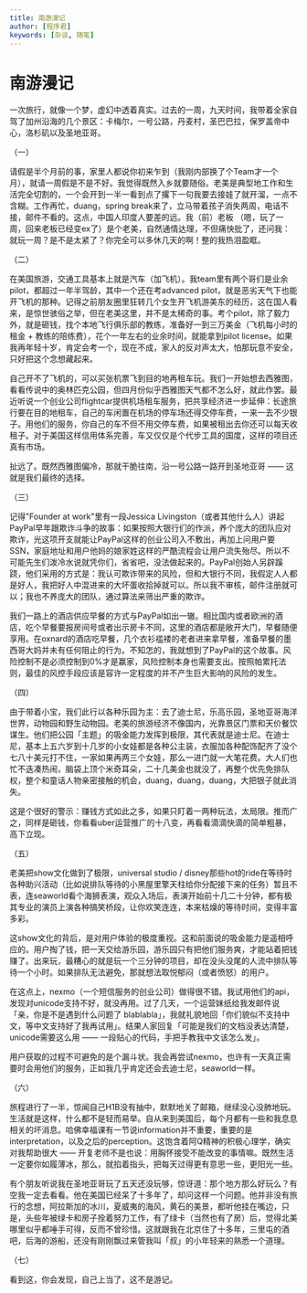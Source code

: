 ```yaml
---
title: 南游漫记
author: [程序君]
keywords: [杂谈, 随笔]
---
```


# 南游漫记

一次旅行，就像一个梦，虚幻中透着真实。过去的一周，九天时间，我带着全家自驾了加州沿海的几个景区：卡梅尔，一号公路，丹麦村，圣巴巴拉，保罗盖帝中心，洛杉矶以及圣地亚哥。

（一）

请假是半个月前的事，家里人都说你初来乍到（我刚内部换了个Team才一个月），就请一周假是不是不好。我觉得既然入乡就要随俗。老美是典型地工作和生活完全切割的，一个会开到一半一看到点了撂下一句我要去接娃了就开溜，一点不含糊。工作再忙，duang，spring break来了，立马带着孩子消失两周，电话不接，邮件不看的。这点，中国人印度人要差的远。我（前）老板 （嗯，玩了一周，回来老板已经变ex了）是个老美，自然通情达理，不但痛快批了，还问我：就玩一周？是不是太紧了？你完全可以多休几天的啊！整的我热泪盈眶。

（二）

在美国旅游，交通工具基本上就是汽车（加飞机）。我team里有两个哥们是业余pilot，都超过一年半驾龄，其中一个还在考advanced pilot，就是恶劣天气下也能开飞机的那种。记得之前朋友圈里狂转几个女生开飞机游美东的经历，这在国人看来，是惊世骇俗之举，但在老美这里，并不是太稀奇的事。考个pilot，除了毅力外，就是砸钱，找个本地飞行俱乐部的教练，准备好一到三万美金（飞机每小时的租金 + 教练的陪练费），花个一年左右的业余时间，就能拿到pilot license。如果我再年轻十岁，肯定会考一个，现在不成，家人的反对声太大，怕那玩意不安全，只好把这个念想藏起来。

自己开不了飞机的，可以买张机票飞到目的地再租车玩。我们一开始想去西雅图，看看传说中的奥林匹克公园，但四月份似乎西雅图天气都不怎么好，就此作罢。最近听说一个创业公司flightcar提供机场租车服务，把共享经济进一步延伸：长途旅行要在目的地租车，自己的车闲置在机场的停车场还得交停车费，一来一去不少银子。用他们的服务，你自己的车不但不用交停车费，如果被租出去你还可以每天收租子。对于美国这样信用体系完善，车又仅仅是个代步工具的国度，这样的项目还真有市场。

扯远了。既然西雅图偏冷，那就干脆往南，沿一号公路一路开到圣地亚哥 —— 这就是我们最终的选择。

（三）

记得"Founder at work"里有一段Jessica Livingston（或者其他什么人）讲起PayPal早年跟欺诈斗争的故事：如果按照大银行们的作派，养个庞大的团队应对欺诈，光这项开支就能让PayPal这样的创业公司入不敷出，再加上问用户要SSN，家庭地址和用户他妈的娘家姓这样的严酷流程会让用户流失殆尽。所以不可能先生们泼冷水说就凭你们，省省吧，没法做起来的。PayPal创始人另辟蹊跷，他们采用的方式是：我认可欺诈带来的风险，但和大银行不同，我假定人人都是好人，我把好人中混进来的大坏蛋收拾掉就可以。所以我不审核，邮件注册就可以；我也不养庞大的团队，通过算法来筛出严重的欺诈。

我们一路上的酒店供应早餐的方式与PayPal如出一辙。相比国内或者欧洲的酒店，吃个早餐要报房间号或者出示房卡不同，这里的酒店都是敞开大门，早餐随便享用。在oxnard的酒店吃早餐，几个衣衫褴褛的老者进来拿早餐，准备早餐的墨西哥大妈并未有任何阻止的行为。不知怎的，我就想到了PayPal的这个故事。风险控制不是必须控制到0%才是赢家，风险控制本身也需要支出。按照帕累托法则，最佳的风控手段应该是容许一定程度的并不产生巨大影响的风险的发生。

（四）

由于带着小宝，我们此行以各种乐园为主：去了迪士尼，乐高乐园，圣地亚哥海洋世界，动物园和野生动物园。老美的旅游经济不像国内，光靠景区门票和天价餐饮谋生。他们把公园「主题」的吸金能力发挥到极限，其代表就是迪士尼。在迪士尼，基本上五六岁到十几岁的小女娃都是各种公主装，衣服加各种配饰配齐了没个七八十美元打不住，一家如果再两三个女娃，那么一进门就一大笔花费。大人们也忙不迭凑热闹，脑袋上顶个米奇耳朵，二十几美金也就没了，再整个优先免排队权，整个和童话人物亲密接触的机会，duang，duang，duang，大把银子就此消失。

这是个很好的警示：赚钱方式如此之多，如果只盯着一两种玩法，太局限。推而广之，同样是砸钱，你看看uber运营推广的十八变，再看看滴滴快滴的简单粗暴，高下立现。

（五）

老美把show文化做到了极限，universal studio / disney那些hot的ride在等待时各种助兴活动（比如说排队等待的小黑屋里擎天柱给你分配接下来的任务）暂且不表，连seaworld看个海狮表演，观众入场后，表演开始前十几二十分钟，都有极其专业的演员上演各种搞笑桥段，让你欢笑连连，本来枯燥的等待时间，变得丰富多彩。

这show文化的背后，是对用户体验的极度重视。这和前面说的吸金能力是遥相呼应的。用户掏了钱，把一天交给游乐园，游乐园只有把他们服务爽，才能站着把钱赚了。出来玩，最糟心的就是玩一个三分钟的项目，却在没头没尾的人流中排队等待一个小时。如果排队无法避免，那就想法取悦郁闷（或者愤怒）的用户。

在这点上，nexmo（一个短信服务的创业公司）做得很不错。我试用他们的api，发现对unicode支持不好，就没再用。过了几天，一个运营妹纸给我发邮件说「亲，你是不是遇到什么问题了 blablabla」，我就礼貌地回「你们貌似不支持中文，等中文支持好了我再试用」。结果人家回复「可能是我们的文档没表达清楚，unicode需要这么用 —— 一段贴心的代码，手把手教我中文该怎么发」。

用户获取的过程不可避免的是个漏斗状。我会再尝试nexmo，也许有一天真正需要时会用他们的服务，正如我几乎肯定还会去迪士尼，seaworld一样。

（六）

旅程进行了一半，惊闻自己H1B没有抽中，默默地关了邮箱，继续没心没肺地玩。生活就是这样，什么都不是轻而易举。自从来到美国后，每个月都有一些和我息息相关的坏消息。哈佛幸福课有一节说information并不重要，重要的是interpretation，以及之后的perception。这饱含着阿Q精神的积极心理学，确实对我帮助很大 —— 开复老师不是也说：用胸怀接受不能改变的事情嘛。既然生活一定要你如履薄冰，那么，就掐着指头，把每天过得更有意思一些，更阳光一些。

有个朋友听说我在圣地亚哥玩了五天还没玩够，惊讶道：那个地方那么好玩么？有空我一定去看看。他在美国已经呆了十多年了，却问这样一个问题。他并非没有旅行的念想，阿拉斯加的冰川，夏威夷的海风，黄石的美景，都听他挂在嘴边，只是，头些年被绿卡和房子拴着努力工作，有了绿卡（当然也有了房）后，觉得北美哪里似乎都唾手可得，反而不曾珍惜。这就跟我在北京住了十多年，三里屯的酒吧，后海的游船，还没有刚刚飘过来管我叫「叔」的小年轻来的熟悉一个道理。

（七）

看到这，你会发现，自己上当了，这不是游记。
